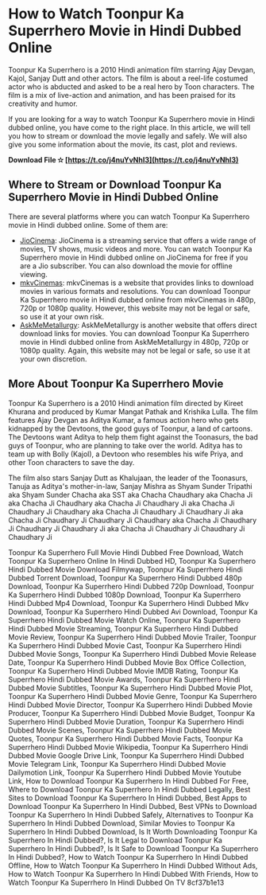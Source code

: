 # How to Watch Toonpur Ka Superrhero Movie in Hindi Dubbed Online
 
Toonpur Ka Superrhero is a 2010 Hindi animation film starring Ajay Devgan, Kajol, Sanjay Dutt and other actors. The film is about a reel-life costumed actor who is abducted and asked to be a real hero by Toon characters. The film is a mix of live-action and animation, and has been praised for its creativity and humor.
 
If you are looking for a way to watch Toonpur Ka Superrhero movie in Hindi dubbed online, you have come to the right place. In this article, we will tell you how to stream or download the movie legally and safely. We will also give you some information about the movie, its cast, plot and reviews.
 
**Download File ✫ [https://t.co/j4nuYvNhI3](https://t.co/j4nuYvNhI3)**


 
## Where to Stream or Download Toonpur Ka Superrhero Movie in Hindi Dubbed Online
 
There are several platforms where you can watch Toonpur Ka Superrhero movie in Hindi dubbed online. Some of them are:
 
- [JioCinema](https://www.jiocinema.com/movies/toonpur-ka-superrhero/3492584): JioCinema is a streaming service that offers a wide range of movies, TV shows, music videos and more. You can watch Toonpur Ka Superrhero movie in Hindi dubbed online on JioCinema for free if you are a Jio subscriber. You can also download the movie for offline viewing.
- [mkvCinemas](https://ww3.mkvcinemas.lat/toonpur-ka-superrhero-2010-hindi-movie-jc-webrip-480p-720p-1080p/): mkvCinemas is a website that provides links to download movies in various formats and resolutions. You can download Toonpur Ka Superrhero movie in Hindi dubbed online from mkvCinemas in 480p, 720p or 1080p quality. However, this website may not be legal or safe, so use it at your own risk.
- [AskMeMetallurgy](https://askmemetallurgy.com/movie/toonpur-ka-superrhero-movie-direct-download-2010-480p-720p-1080p-mkv-mp4-hd-4k/): AskMeMetallurgy is another website that offers direct download links for movies. You can download Toonpur Ka Superrhero movie in Hindi dubbed online from AskMeMetallurgy in 480p, 720p or 1080p quality. Again, this website may not be legal or safe, so use it at your own discretion.

## More About Toonpur Ka Superrhero Movie
 
Toonpur Ka Superrhero is a 2010 Hindi animation film directed by Kireet Khurana and produced by Kumar Mangat Pathak and Krishika Lulla. The film features Ajay Devgan as Aditya Kumar, a famous action hero who gets kidnapped by the Devtoons, the good guys of Toonpur, a land of cartoons. The Devtoons want Aditya to help them fight against the Toonasurs, the bad guys of Toonpur, who are planning to take over the world. Aditya has to team up with Bolly (Kajol), a Devtoon who resembles his wife Priya, and other Toon characters to save the day.
 
The film also stars Sanjay Dutt as Khalujaan, the leader of the Toonasurs, Tanuja as Aditya's mother-in-law, Sanjay Mishra as Shyam Sunder Tripathi aka Shyam Sunder Chacha aka SST aka Chacha Chaudhary aka Chacha Ji aka Chacha Ji Chaudhary aka Chacha Ji Chaudhary Ji aka Chacha Ji Chaudhary Ji Chaudhary aka Chacha Ji Chaudhary Ji Chaudhary Ji aka Chacha Ji Chaudhary Ji Chaudhary Ji Chaudhary aka Chacha Ji Chaudhary Ji Chaudhary Ji Chaudhary Ji aka Chacha Ji Chaudhary Ji Chaudhary Ji Chaudhary Ji
 
Toonpur Ka Superrhero Full Movie Hindi Dubbed Free Download,  Watch Toonpur Ka Superrhero Online In Hindi Dubbed HD,  Toonpur Ka Superrhero Hindi Dubbed Movie Download Filmywap,  Toonpur Ka Superrhero Hindi Dubbed Torrent Download,  Toonpur Ka Superrhero Hindi Dubbed 480p Download,  Toonpur Ka Superrhero Hindi Dubbed 720p Download,  Toonpur Ka Superrhero Hindi Dubbed 1080p Download,  Toonpur Ka Superrhero Hindi Dubbed Mp4 Download,  Toonpur Ka Superrhero Hindi Dubbed Mkv Download,  Toonpur Ka Superrhero Hindi Dubbed Avi Download,  Toonpur Ka Superrhero Hindi Dubbed Movie Watch Online,  Toonpur Ka Superrhero Hindi Dubbed Movie Streaming,  Toonpur Ka Superrhero Hindi Dubbed Movie Review,  Toonpur Ka Superrhero Hindi Dubbed Movie Trailer,  Toonpur Ka Superrhero Hindi Dubbed Movie Cast,  Toonpur Ka Superrhero Hindi Dubbed Movie Songs,  Toonpur Ka Superrhero Hindi Dubbed Movie Release Date,  Toonpur Ka Superrhero Hindi Dubbed Movie Box Office Collection,  Toonpur Ka Superrhero Hindi Dubbed Movie IMDB Rating,  Toonpur Ka Superrhero Hindi Dubbed Movie Awards,  Toonpur Ka Superrhero Hindi Dubbed Movie Subtitles,  Toonpur Ka Superrhero Hindi Dubbed Movie Plot,  Toonpur Ka Superrhero Hindi Dubbed Movie Genre,  Toonpur Ka Superrhero Hindi Dubbed Movie Director,  Toonpur Ka Superrhero Hindi Dubbed Movie Producer,  Toonpur Ka Superrhero Hindi Dubbed Movie Budget,  Toonpur Ka Superrhero Hindi Dubbed Movie Duration,  Toonpur Ka Superrhero Hindi Dubbed Movie Scenes,  Toonpur Ka Superrhero Hindi Dubbed Movie Quotes,  Toonpur Ka Superrhero Hindi Dubbed Movie Facts,  Toonpur Ka Superrhero Hindi Dubbed Movie Wikipedia,  Toonpur Ka Superrhero Hindi Dubbed Movie Google Drive Link,  Toonpur Ka Superrhero Hindi Dubbed Movie Telegram Link,  Toonpur Ka Superrhero Hindi Dubbed Movie Dailymotion Link,  Toonpur Ka Superrhero Hindi Dubbed Movie Youtube Link,  How to Download Toonpur Ka Superrhero In Hindi Dubbed For Free,  Where to Download Toonpur Ka Superrhero In Hindi Dubbed Legally,  Best Sites to Download Toonpur Ka Superrhero In Hindi Dubbed,  Best Apps to Download Toonpur Ka Superrhero In Hindi Dubbed,  Best VPNs to Download Toonpur Ka Superrhero In Hindi Dubbed Safely,  Alternatives to Toonpur Ka Superrhero In Hindi Dubbed Download,  Similar Movies to Toonpur Ka Superrhero In Hindi Dubbed Download,  Is It Worth Downloading Toonpur Ka Superrhero In Hindi Dubbed?,  Is It Legal to Download Toonpur Ka Superrhero In Hindi Dubbed?,  Is It Safe to Download Toonpur Ka Superrhero In Hindi Dubbed?,  How to Watch Toonpur Ka Superrhero In Hindi Dubbed Offline,  How to Watch Toonpur Ka Superrhero In Hindi Dubbed Without Ads,  How to Watch Toonpur Ka Superrhero In Hindi Dubbed With Friends,  How to Watch Toonpur Ka Superrhero In Hindi Dubbed On TV
 8cf37b1e13
 
